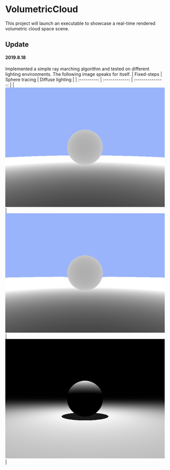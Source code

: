 # VolumetricCloud
This project will launch an executable to showcase a real-time rendered volumetric cloud space scene.

## Update 
#### 2019.8.18
Implemented a simple ray marching algorithm and tested on different lighting environments. The following image speaks for itself.
| Fixed-steps | Sphere tracing | Diffuse lighting |
| :---------: | :------------: | :--------------: |
|![](img/raymarch_fixed.png)|![](img/raymarch_sphere.png)|![](img/raymarch_diffuse.png)|